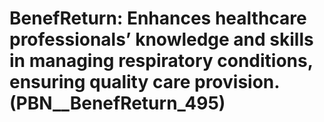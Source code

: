 # BenefReturn: __Enhances healthcare professionals’ knowledge and skills in managing respiratory conditions, ensuring quality care provision.__ (PBN__BenefReturn_495)

